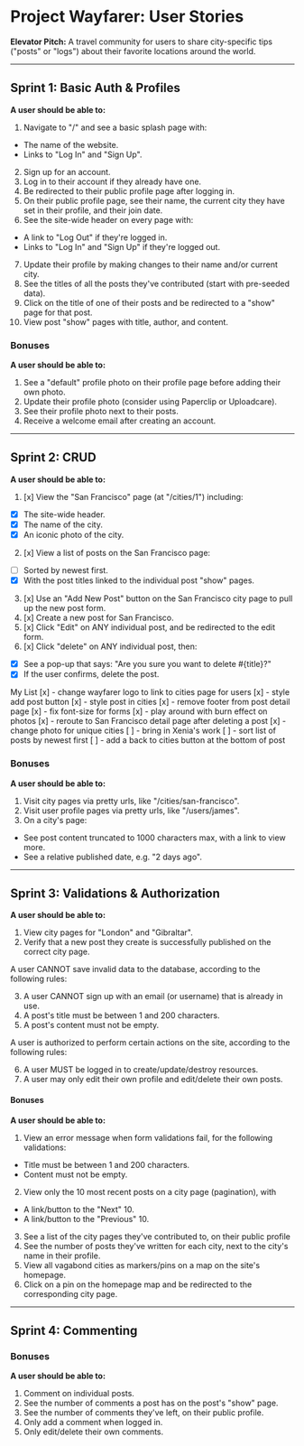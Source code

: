 # Project Wayfarer: User Stories

**Elevator Pitch:** A travel community for users to share city-specific tips ("posts" or "logs") about their favorite locations around the world.

---

## Sprint 1: Basic Auth & Profiles

**A user should be able to:**

1. Navigate to "/" and see a basic splash page with:
- The name of the website.
- Links to "Log In" and "Sign Up".
2. Sign up for an account.
3. Log in to their account if they already have one.
4. Be redirected to their public profile page after logging in.
5. On their public profile page, see their name, the current city they have set in their profile, and their join date.
6. See the site-wide header on every page with:
- A link to "Log Out" if they're logged in.
- Links to "Log In" and "Sign Up" if they're logged out.
7. Update their profile by making changes to their name and/or current city.
8. See the titles of all the posts they've contributed (start with pre-seeded data).
9. Click on the title of one of their posts and be redirected to a "show" page for that post.
10. View post "show" pages with title, author, and content.

### Bonuses

**A user should be able to:**

1. See a "default" profile photo on their profile page before adding their own photo.
2. Update their profile photo (consider using Paperclip or Uploadcare).
3. See their profile photo next to their posts.
4. Receive a welcome email after creating an account.

---

## Sprint 2: CRUD

**A user should be able to:**

1. [x] View the "San Francisco" page (at "/cities/1") including:
- [x] The site-wide header.
- [x] The name of the city.
- [x] An iconic photo of the city.
2. [x] View a list of posts on the San Francisco page:
- [ ] Sorted by newest first.
- [x] With the post titles linked to the individual post "show" pages.
3. [x] Use an "Add New Post" button on the San Francisco city page to pull up the new post form.
4. [x] Create a new post for San Francisco.
5. [x] Click "Edit" on ANY individual post, and be redirected to the edit form.
6. [x] Click "delete" on ANY individual post, then:
- [x] See a pop-up that says: "Are you sure you want to delete #{title}?"
- [x] If the user confirms, delete the post.

My List
[x] - change wayfarer logo to link to cities page for users
[x] - style add post button
[x] - style post in cities
[x] - remove footer from post detail page
[x] - fix font-size for forms
[x] - play around with burn effect on photos
[x] - reroute to San Francisco detail page after deleting a post
[x] - change photo for unique cities
[ ] - bring in Xenia's work
[ ] - sort list of posts by newest first
[ ] - add a back to cities button at the bottom of post


### Bonuses

**A user should be able to:**

1. Visit city pages via pretty urls, like "/cities/san-francisco".
2. Visit user profile pages via pretty urls, like "/users/james".
3. On a city's page:
- See post content truncated to 1000 characters max, with a link to view more.
- See a relative published date, e.g. "2 days ago".

---

## Sprint 3: Validations & Authorization

**A user should be able to:**

1. View city pages for "London" and "Gibraltar".
2. Verify that a new post they create is successfully published on the correct city page.

A user CANNOT save invalid data to the database, according to the following rules:

3. A user CANNOT sign up with an email (or username) that is already in use.
4. A post's title must be between 1 and 200 characters.
5. A post's content must not be empty.

A user is authorized to perform certain actions on the site, according to the following rules:

6. A user MUST be logged in to create/update/destroy resources.
7. A user may only edit their own profile and edit/delete their own posts.

#### Bonuses

**A user should be able to:**

1. View an error message when form validations fail, for the following validations:

- Title must be between 1 and 200 characters.
- Content must not be empty.

2. View only the 10 most recent posts on a city page (pagination), with

- A link/button to the "Next" 10.
- A link/button to the "Previous" 10.

3. See a list of the city pages they've contributed to, on their public profile
4. See the number of posts they've written for each city, next to the city's name in their profile.
5. View all vagabond cities as markers/pins on a map on the site's homepage.
6. Click on a pin on the homepage map and be redirected to the corresponding city page.

---

## Sprint 4: Commenting

### Bonuses

**A user should be able to:**

1. Comment on individual posts.
2. See the number of comments a post has on the post's "show" page.
3. See the number of comments they've left, on their public profile.
4. Only add a comment when logged in.
5. Only edit/delete their own comments.

